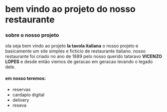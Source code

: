 #  bem vindo ao projeto do  nosso restaurante
 
### sobre o nosso projeto
ola seja bem vindo ao projeto __la tavola italiana__
o nosso projeto e basicamente um site simples e ficticio de restaurante italiano.
nosso restaurante foi criado no ano de 1889 pelo nosso querido tataravo **__VICENZO LOPES__**
e desde então viemos de geracao em geracao levando o legado dele.
#### **em nosso teremos:**
+ reservas 
+ cardapio digital
+ delivery
+ reseva
